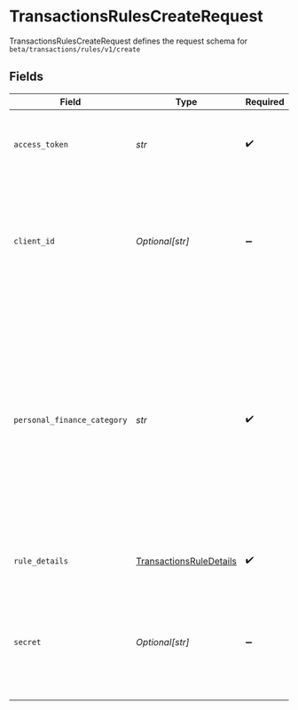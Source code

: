 # TransactionsRulesCreateRequest

TransactionsRulesCreateRequest defines the request schema for `beta/transactions/rules/v1/create`


## Fields

| Field                                                                                                                                                                                                                                                                                                                                         | Type                                                                                                                                                                                                                                                                                                                                          | Required                                                                                                                                                                                                                                                                                                                                      | Description                                                                                                                                                                                                                                                                                                                                   |
| --------------------------------------------------------------------------------------------------------------------------------------------------------------------------------------------------------------------------------------------------------------------------------------------------------------------------------------------- | --------------------------------------------------------------------------------------------------------------------------------------------------------------------------------------------------------------------------------------------------------------------------------------------------------------------------------------------- | --------------------------------------------------------------------------------------------------------------------------------------------------------------------------------------------------------------------------------------------------------------------------------------------------------------------------------------------- | --------------------------------------------------------------------------------------------------------------------------------------------------------------------------------------------------------------------------------------------------------------------------------------------------------------------------------------------- |
| `access_token`                                                                                                                                                                                                                                                                                                                                | *str*                                                                                                                                                                                                                                                                                                                                         | :heavy_check_mark:                                                                                                                                                                                                                                                                                                                            | The access token associated with the Item data is being requested for.                                                                                                                                                                                                                                                                        |
| `client_id`                                                                                                                                                                                                                                                                                                                                   | *Optional[str]*                                                                                                                                                                                                                                                                                                                               | :heavy_minus_sign:                                                                                                                                                                                                                                                                                                                            | Your Plaid API `client_id`. The `client_id` is required and may be provided either in the `PLAID-CLIENT-ID` header or as part of a request body.                                                                                                                                                                                              |
| `personal_finance_category`                                                                                                                                                                                                                                                                                                                   | *str*                                                                                                                                                                                                                                                                                                                                         | :heavy_check_mark:                                                                                                                                                                                                                                                                                                                            | Personal finance detailed category.<br/><br/>All implementations are encouraged to use this field instead of `category`, as it provides more meaningful and accurate categorization.<br/><br/>See the [`taxonomy csv file`](https://plaid.com/documents/transactions-personal-finance-category-taxonomy.csv) for a full list of personal finance categories.<br/> |
| `rule_details`                                                                                                                                                                                                                                                                                                                                | [TransactionsRuleDetails](../../models/shared/transactionsruledetails.md)                                                                                                                                                                                                                                                                     | :heavy_check_mark:                                                                                                                                                                                                                                                                                                                            | A representation of transactions rule details.                                                                                                                                                                                                                                                                                                |
| `secret`                                                                                                                                                                                                                                                                                                                                      | *Optional[str]*                                                                                                                                                                                                                                                                                                                               | :heavy_minus_sign:                                                                                                                                                                                                                                                                                                                            | Your Plaid API `secret`. The `secret` is required and may be provided either in the `PLAID-SECRET` header or as part of a request body.                                                                                                                                                                                                       |